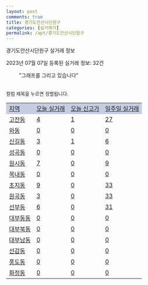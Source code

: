 ```yaml
---
layout: post
comments: true
title: 경기도안산시단원구
categories: [실거래가]
permalink: /apt/경기도안산시단원구
---
```


경기도안산시단원구 실거래 정보

2023년 07월 07일 등록된 실거래 정보: 32건

<!--<script async src="https://pagead2.googlesyndication.com/pagead/js/adsbygoogle.js?client=ca-pub-3485438051770037"
 crossorigin="anonymous"></script>-->

<script type="text/javascript">
  google.charts.load('current', {'packages':['corechart']});
  google.charts.setOnLoadCallback(drawChart);

  function drawChart() {
    var data = google.visualization.arrayToDataTable([['거래일', '매매', '전월세', '전매'], ['21-01', 8, 3, 1], ['21-02', 0, 2, 0], ['21-03', 0, 2, 0], ['21-04', 0, 2, 0], ['21-05', 6, 0, 0], ['21-06', 9, 17, 0], ['21-07', 177, 358, 1], ['21-08', 237, 441, 1], ['21-09', 220, 269, 1], ['21-10', 177, 299, 2], ['21-11', 108, 234, 1], ['21-12', 60, 236, 1], ['22-01', 63, 291, 0], ['22-02', 98, 412, 0], ['22-03', 151, 444, 0], ['22-04', 131, 468, 1], ['22-05', 111, 410, 1], ['22-06', 74, 413, 0], ['22-07', 46, 361, 0], ['22-08', 48, 376, 0], ['22-09', 47, 437, 1], ['22-10', 52, 465, 0], ['22-11', 68, 436, 1], ['22-12', 68, 405, 3], ['23-01', 116, 394, 2], ['23-02', 228, 535, 11], ['23-03', 258, 580, 0], ['23-04', 236, 602, 14], ['23-05', 247, 636, 18], ['23-06', 202, 460, 11], ['23-07', 5, 32, 1]]);

    var options = {
      title: '최근 1년간 유형별 거래량 추이',
      legend: { position: 'bottom' }
    };

    setTimeout(function() {
        var chart = new google.visualization.LineChart(document.getElementById('columnchart_material'));
        chart.draw(data, (options));
        document.getElementById('loading').style.display = 'none';
        var dayLabel = (new Date()).getDay();
        if (dayLabel < 2) {
            sorttable.innerSortFunction.apply(document.getElementById('week'), []);
            sorttable.innerSortFunction.apply(document.getElementById('week'), []);        
        }
        else {
            sorttable.innerSortFunction.apply(document.getElementById('today'), []);
            sorttable.innerSortFunction.apply(document.getElementById('today'), []);
        }
    }, 200);

  }
</script>

<div id="loading" style="z-index:20; display: block; margin-left: 35px">"그래프를 그리고 있습니다"</div>
<div id="columnchart_material" style="width: 95%; margin-left: -35px; display: block"></div>
<!--<div style="width: 95%; margin-left: -35px; display: block">
      <script async src="https://pagead2.googlesyndication.com/pagead/js/adsbygoogle.js?client=ca-pub-3485438051770037"
          crossorigin="anonymous"></script>
      <ins class="adsbygoogle"
          style="display:block"
          data-ad-format="fluid"
          data-ad-layout-key="-fb+5w+4e-db+86"
          data-ad-client="ca-pub-3485438051770037"
          data-ad-slot="1827090281"></ins>
      <script>
          (adsbygoogle = window.adsbygoogle || []).push({});
      </script>
</div>-->
<br>

<font size='small' style='font-size: small;'>컬럼 제목을 누르면 정렬됩니다.</font>
<table class="sortable">
  <tr style='background-color: rgba(114, 132, 186,0.4);'>
    <td id="region"><a href="#">지역</a></td>
    <td id="today"><a href="#">오늘 실거래</a></td>
    <td id="today_new"><a href="#">오늘 신고가</a></td>
    <td id="week"><a href="#">일주일 실거래</a></td>
  </tr>

  
  <tr class="item">
    <td><a href="경기도안산시단원구고잔동">고잔동</a></td>
    <td><a href="경기도안산시단원구고잔동">4</a></td>
    <td><a href="경기도안산시단원구고잔동">1</a></td>
    <td><a href="경기도안산시단원구고잔동">27</a></td>
  </tr>
    

  <tr class="item">
    <td><a href="경기도안산시단원구와동">와동</a></td>
    <td><a href="경기도안산시단원구와동">0</a></td>
    <td><a href="경기도안산시단원구와동">0</a></td>
    <td><a href="경기도안산시단원구와동">0</a></td>
  </tr>
    

  <tr class="item">
    <td><a href="경기도안산시단원구신길동">신길동</a></td>
    <td><a href="경기도안산시단원구신길동">3</a></td>
    <td><a href="경기도안산시단원구신길동">1</a></td>
    <td><a href="경기도안산시단원구신길동">6</a></td>
  </tr>
    

  <tr class="item">
    <td><a href="경기도안산시단원구성곡동">성곡동</a></td>
    <td><a href="경기도안산시단원구성곡동">0</a></td>
    <td><a href="경기도안산시단원구성곡동">0</a></td>
    <td><a href="경기도안산시단원구성곡동">0</a></td>
  </tr>
    

  <tr class="item">
    <td><a href="경기도안산시단원구원시동">원시동</a></td>
    <td><a href="경기도안산시단원구원시동">7</a></td>
    <td><a href="경기도안산시단원구원시동">0</a></td>
    <td><a href="경기도안산시단원구원시동">9</a></td>
  </tr>
    

  <tr class="item">
    <td><a href="경기도안산시단원구목내동">목내동</a></td>
    <td><a href="경기도안산시단원구목내동">0</a></td>
    <td><a href="경기도안산시단원구목내동">0</a></td>
    <td><a href="경기도안산시단원구목내동">0</a></td>
  </tr>
    

  <tr class="item">
    <td><a href="경기도안산시단원구초지동">초지동</a></td>
    <td><a href="경기도안산시단원구초지동">9</a></td>
    <td><a href="경기도안산시단원구초지동">0</a></td>
    <td><a href="경기도안산시단원구초지동">33</a></td>
  </tr>
    

  <tr class="item">
    <td><a href="경기도안산시단원구원곡동">원곡동</a></td>
    <td><a href="경기도안산시단원구원곡동">3</a></td>
    <td><a href="경기도안산시단원구원곡동">0</a></td>
    <td><a href="경기도안산시단원구원곡동">33</a></td>
  </tr>
    

  <tr class="item">
    <td><a href="경기도안산시단원구선부동">선부동</a></td>
    <td><a href="경기도안산시단원구선부동">6</a></td>
    <td><a href="경기도안산시단원구선부동">0</a></td>
    <td><a href="경기도안산시단원구선부동">31</a></td>
  </tr>
    

  <tr class="item">
    <td><a href="경기도안산시단원구대부동동">대부동동</a></td>
    <td><a href="경기도안산시단원구대부동동">0</a></td>
    <td><a href="경기도안산시단원구대부동동">0</a></td>
    <td><a href="경기도안산시단원구대부동동">0</a></td>
  </tr>
    

  <tr class="item">
    <td><a href="경기도안산시단원구대부북동">대부북동</a></td>
    <td><a href="경기도안산시단원구대부북동">0</a></td>
    <td><a href="경기도안산시단원구대부북동">0</a></td>
    <td><a href="경기도안산시단원구대부북동">0</a></td>
  </tr>
    

  <tr class="item">
    <td><a href="경기도안산시단원구대부남동">대부남동</a></td>
    <td><a href="경기도안산시단원구대부남동">0</a></td>
    <td><a href="경기도안산시단원구대부남동">0</a></td>
    <td><a href="경기도안산시단원구대부남동">0</a></td>
  </tr>
    

  <tr class="item">
    <td><a href="경기도안산시단원구선감동">선감동</a></td>
    <td><a href="경기도안산시단원구선감동">0</a></td>
    <td><a href="경기도안산시단원구선감동">0</a></td>
    <td><a href="경기도안산시단원구선감동">0</a></td>
  </tr>
    

  <tr class="item">
    <td><a href="경기도안산시단원구풍도동">풍도동</a></td>
    <td><a href="경기도안산시단원구풍도동">0</a></td>
    <td><a href="경기도안산시단원구풍도동">0</a></td>
    <td><a href="경기도안산시단원구풍도동">0</a></td>
  </tr>
    

  <tr class="item">
    <td><a href="경기도안산시단원구화정동">화정동</a></td>
    <td><a href="경기도안산시단원구화정동">0</a></td>
    <td><a href="경기도안산시단원구화정동">0</a></td>
    <td><a href="경기도안산시단원구화정동">0</a></td>
  </tr>
    


</table>


    